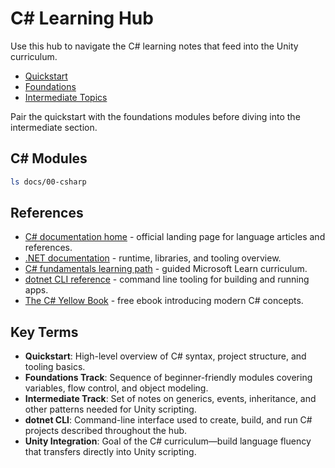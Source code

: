 # C# Learning Hub

Use this hub to navigate the C# learning notes that feed into the Unity curriculum.

- [Quickstart](quickstart.md)
- [Foundations](foundations/README.md)
- [Intermediate Topics](intermediate/README.md)

Pair the quickstart with the foundations modules before diving into the intermediate section.

## C# Modules
```bash
ls docs/00-csharp
```








## References
- [C# documentation home](https://learn.microsoft.com/en-us/dotnet/csharp/) - official landing page for language articles and references.
- [.NET documentation](https://learn.microsoft.com/en-us/dotnet/) - runtime, libraries, and tooling overview.
- [C# fundamentals learning path](https://learn.microsoft.com/en-us/training/paths/csharp-first-steps/) - guided Microsoft Learn curriculum.
- [dotnet CLI reference](https://learn.microsoft.com/en-us/dotnet/core/tools/) - command line tooling for building and running apps.
- [The C# Yellow Book](https://www.csharpcourse.com/) - free ebook introducing modern C# concepts.
## Key Terms
- **Quickstart**: High-level overview of C# syntax, project structure, and tooling basics.
- **Foundations Track**: Sequence of beginner-friendly modules covering variables, flow control, and object modeling.
- **Intermediate Track**: Set of notes on generics, events, inheritance, and other patterns needed for Unity scripting.
- **dotnet CLI**: Command-line interface used to create, build, and run C# projects described throughout the hub.
- **Unity Integration**: Goal of the C# curriculum—build language fluency that transfers directly into Unity scripting.
